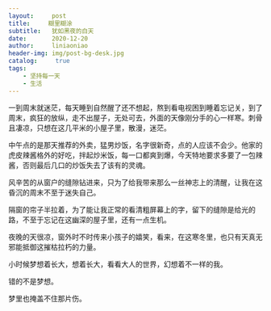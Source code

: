```yaml
---
layout:     post
title:     糊里糊涂
subtitle:   犹如黑夜的白天
date:       2020-12-20
author:     liniaoniao
header-img: img/post-bg-desk.jpg
catalog: 	 true
tags:
    - 坚持每一天
    - 生活
---
```


一到周末就迷茫，每天睡到自然醒了还不想起，熬到看电视困到睡着忘记关，到了周末，疯狂的放纵，走不出屋子，无处可去，外面的天像刚分手的心一样寒。刺骨且凄凉，只想在这几平米的小屋子里，散漫，迷茫。

中午点的是那天推荐的外卖，猛男炒饭，名字很新奇，点的人应该不会少。他家的虎皮辣酱格外的好吃，拌起炒米饭，每一口都爽到爆，今天特地要求多要了一包辣酱，否则最后几口的炒饭失去了该有的灵魂。

风辛苦的从窗户的缝隙钻进来，只为了给我带来那么一丝神志上的清醒，让我在这昏沉的周末不至于迷失自己。

隔窗的帘子半拉着，为了能让我正常的看清粗屏幕上的字，留下的缝隙是给光的路，不至于忘记在这幽深的屋子里，还有一点生机。

夜晚的天很凉，窗外时不时传来小孩子的嬉笑，看来，在这寒冬里，也只有天真无邪能抵御这摧枯拉朽的力量。

小时候梦想着长大，想着长大，看看大人的世界，幻想着不一样的我。

错的不是梦想。

梦里也掩盖不住那片伤。